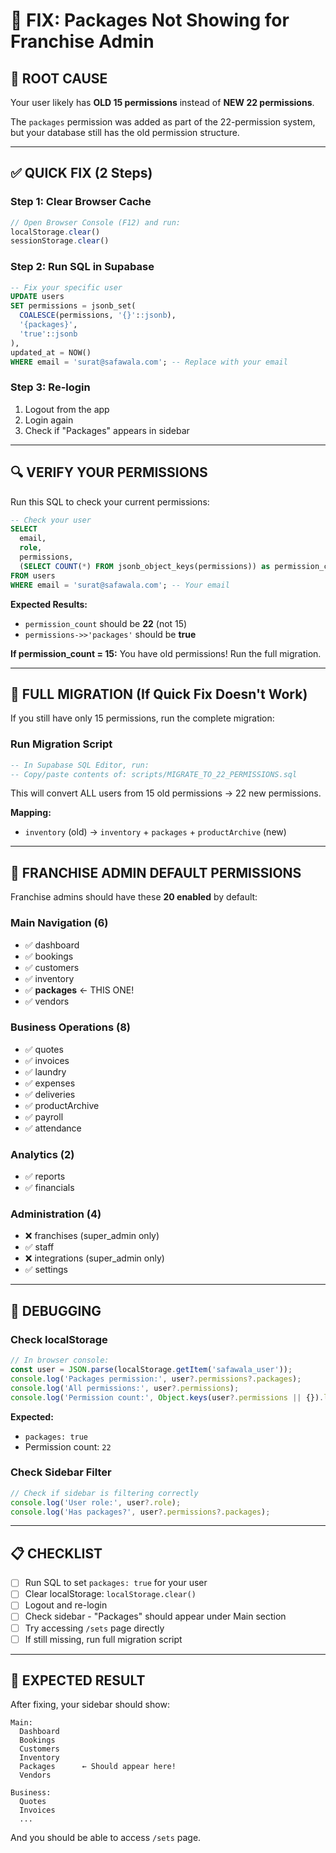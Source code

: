 # 🔧 FIX: Packages Not Showing for Franchise Admin

## 🚨 ROOT CAUSE

Your user likely has **OLD 15 permissions** instead of **NEW 22 permissions**.

The `packages` permission was added as part of the 22-permission system, but your database still has the old permission structure.

---

## ✅ QUICK FIX (2 Steps)

### Step 1: Clear Browser Cache
```javascript
// Open Browser Console (F12) and run:
localStorage.clear()
sessionStorage.clear()
```

### Step 2: Run SQL in Supabase
```sql
-- Fix your specific user
UPDATE users 
SET permissions = jsonb_set(
  COALESCE(permissions, '{}'::jsonb),
  '{packages}',
  'true'::jsonb
),
updated_at = NOW()
WHERE email = 'surat@safawala.com'; -- Replace with your email
```

### Step 3: Re-login
1. Logout from the app
2. Login again
3. Check if "Packages" appears in sidebar

---

## 🔍 VERIFY YOUR PERMISSIONS

Run this SQL to check your current permissions:

```sql
-- Check your user
SELECT 
  email,
  role,
  permissions,
  (SELECT COUNT(*) FROM jsonb_object_keys(permissions)) as permission_count
FROM users
WHERE email = 'surat@safawala.com'; -- Your email
```

**Expected Results:**
- `permission_count` should be **22** (not 15)
- `permissions->>'packages'` should be **true**

**If permission_count = 15:**
You have old permissions! Run the full migration.

---

## 🚀 FULL MIGRATION (If Quick Fix Doesn't Work)

If you still have only 15 permissions, run the complete migration:

### Run Migration Script
```sql
-- In Supabase SQL Editor, run:
-- Copy/paste contents of: scripts/MIGRATE_TO_22_PERMISSIONS.sql
```

This will convert ALL users from 15 old permissions → 22 new permissions.

**Mapping:**
- `inventory` (old) → `inventory` + `packages` + `productArchive` (new)

---

## 🎯 FRANCHISE ADMIN DEFAULT PERMISSIONS

Franchise admins should have these **20 enabled** by default:

### Main Navigation (6)
- ✅ dashboard
- ✅ bookings  
- ✅ customers
- ✅ inventory
- ✅ **packages** ← THIS ONE!
- ✅ vendors

### Business Operations (8)
- ✅ quotes
- ✅ invoices
- ✅ laundry
- ✅ expenses
- ✅ deliveries
- ✅ productArchive
- ✅ payroll
- ✅ attendance

### Analytics (2)
- ✅ reports
- ✅ financials

### Administration (4)
- ❌ franchises (super_admin only)
- ✅ staff
- ❌ integrations (super_admin only)
- ✅ settings

---

## 🐛 DEBUGGING

### Check localStorage
```javascript
// In browser console:
const user = JSON.parse(localStorage.getItem('safawala_user'));
console.log('Packages permission:', user?.permissions?.packages);
console.log('All permissions:', user?.permissions);
console.log('Permission count:', Object.keys(user?.permissions || {}).length);
```

**Expected:**
- `packages: true`
- Permission count: `22`

### Check Sidebar Filter
```javascript
// Check if sidebar is filtering correctly
console.log('User role:', user?.role);
console.log('Has packages?', user?.permissions?.packages);
```

---

## 📋 CHECKLIST

- [ ] Run SQL to set `packages: true` for your user
- [ ] Clear localStorage: `localStorage.clear()`
- [ ] Logout and re-login
- [ ] Check sidebar - "Packages" should appear under Main section
- [ ] Try accessing `/sets` page directly
- [ ] If still missing, run full migration script

---

## 🎯 EXPECTED RESULT

After fixing, your sidebar should show:

```
Main:
  Dashboard
  Bookings
  Customers
  Inventory
  Packages      ← Should appear here!
  Vendors

Business:
  Quotes
  Invoices
  ...
```

And you should be able to access `/sets` page.
